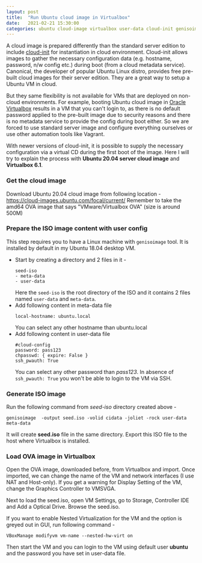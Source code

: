 ```yaml
---
layout: post
title:  "Run Ubuntu cloud image in Virtualbox"
date:   2021-02-21 15:30:00
categories: ubuntu cloud-image virtualbox user-data cloud-init genisoimage
---
```


A cloud image is prepared differently than the standard server edition to include [cloud-init](https://cloudinit.readthedocs.io/en/latest/) for instantiation in cloud environment. Cloud-init allows images to gather the necessary configuration data (e.g. hostname, password, n/w config etc.) during boot (from a cloud metadata service). Canonical, the developer of popular Ubuntu Linux distro, provides free pre-built cloud images for their server edition. They are a great way to setup a Ubuntu VM in cloud.

But they same flexibility is not available for VMs that are deployed on non-cloud environments. For example, booting Ubuntu cloud image in [Oracle Virtualbox](https://www.virtualbox.org/) results in a VM that you can't login to, as there is no default password applied to the pre-built image due to security reasons and there is no metadata service to provide the config during boot either. So we are forced to use standard server image and configure everything ourselves or use other automation tools like Vagrant.

With newer versions of cloud-init, it is possible to supply the necessary configuration via a virtual CD during the first boot of the image. Here I will try to explain the process with **Ubuntu 20.04 server cloud image** and **Virtualbox 6.1**.

### Get the cloud image
Download Ubuntu 20.04 cloud image from following location - https://cloud-images.ubuntu.com/focal/current/
Remember to take the amd64 OVA image that says "VMware/Virtualbox OVA" (size is around 500M)

### Prepare the ISO image content with user config
This step requires you to have a Linux machine with `genisoimage` tool. It is installed by default in my Ubuntu 18.04 desktop VM.
* Start by creating a directory and 2 files in it -
   ```
   seed-iso
   - meta-data
   - user-data
   ```
   Here the `seed-iso` is the root directory of the ISO and it contains 2 files named `user-data` and `meta-data`.
* Add following content in meta-data file
   ```
   local-hostname: ubuntu.local
   ```
   You can select any other hostname than ubuntu.local
* Add following content in user-data file
   ```
   #cloud-config
   password: pass123
   chpasswd: { expire: False }
   ssh_pwauth: True
   ```
   You can select any other password than *pass123*. In absence of `ssh_pwauth: True` you won't be able to login to the VM via SSH.

### Generate ISO image
Run the following command from *seed-iso* directory created above -
```
genisoimage  -output seed.iso -volid cidata -joliet -rock user-data meta-data
```
It will create **seed.iso** file in the same directory. Export this ISO file to the host where Virtualbox is installed.

### Load OVA image in Virtualbox
Open the OVA image, downloaded before, from Virtualbox and import. Once imported, we can change the name of the VM and network interfaces (I use NAT and Host-only). If you get a warning for Display Setting of the VM, change the Graphics Controller to VMSVGA.

Next to load the seed.iso, open VM Settings, go to Storage, Controller IDE and Add a Optical Drive. Browse the seed.iso.

If you want to enable Nested Virtualization for the VM and the option is greyed out in GUI, run following command -
```
VBoxManage modifyvm vm-name --nested-hw-virt on
```

Then start the VM and you can login to the VM using default user **ubuntu** and the password you have set in user-data file.

